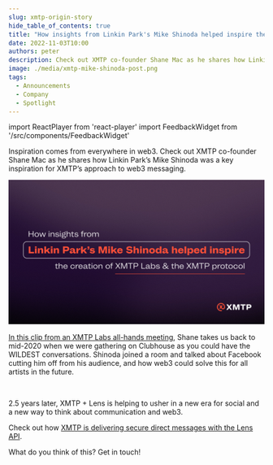 ```yaml
---
slug: xmtp-origin-story
hide_table_of_contents: true
title: "How insights from Linkin Park's Mike Shinoda helped inspire the creation of XMTP"
date: 2022-11-03T10:00
authors: peter
description: Check out XMTP co-founder Shane Mac as he shares how Linkin Park’s Mike Shinoda was a key inspiration for XMTP’s approach to web3 messaging.
image: ./media/xmtp-mike-shinoda-post.png
tags:
  - Announcements
  - Company
  - Spotlight
---
```


import ReactPlayer from 'react-player'
import FeedbackWidget from '/src/components/FeedbackWidget'

Inspiration comes from everywhere in web3. Check out XMTP co-founder Shane Mac as he shares how Linkin Park’s Mike Shinoda was a key inspiration for XMTP’s approach to web3 messaging.

![xmtp-mike-shinoda-post.png](./media/xmtp-mike-shinoda-post.png)

<!--truncate-->

[In this clip from an XMTP Labs all-hands meeting](https://youtu.be/AboZKQE_jnc), Shane takes us back to mid-2020 when we were gathering on Clubhouse as you could have the WILDEST conversations. Shinoda joined a room and talked about Facebook cutting him off from his audience, and how web3 could solve this for all artists in the future.

<div className='wrapper'>
  <ReactPlayer
    className='player'    
     width='100%'
    height='100%'  
    controls 
    muted  
    playing="true"  url='https://youtu.be/AboZKQE_jnc'
  />
</div>

<br/>

2.5 years later, XMTP + Lens is helping to usher in a new era for social and a new way to think about communication and web3.

Check out how [XMTP is delivering secure direct messages with the Lens API](lens-dms-with-xmtp/).

What do you think of this? Get in touch!

<br/>
<FeedbackWidget />
